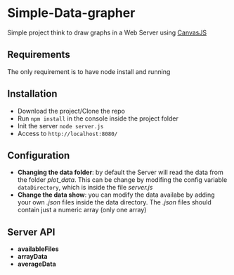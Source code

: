 # Simple-Data-grapher
Simple project think to draw graphs in a Web Server using [CanvasJS](http://canvasjs.com/)

## Requirements
The only requirement is to have node install and running

## Installation
- Download the project/Clone the repo
- Run ```npm install``` in the console inside the project folder
- Init the server ```node server.js```
- Access to ```http://localhost:8080/```

## Configuration
- **Changing the data folder**: by default the Server will read the data from the folder *plot_data*. This can be change by modifing the config variable ```dataDirectory```, which is inside the file *server.js*
- **Change the data show**: you can modify the data availabe by adding your own *.json* files inside the data directory. The *.json* files should contain just a numeric array (only one array)

## Server API

- **availableFiles**
- **arrayData**
- **averageData**

